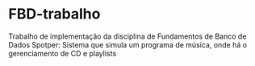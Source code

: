 # FBD-trabalho
Trabalho de implementação da disciplina de Fundamentos de Banco de Dados
Spotper: Sistema que simula um programa de música, onde há o gerenciamento de CD e playlists

